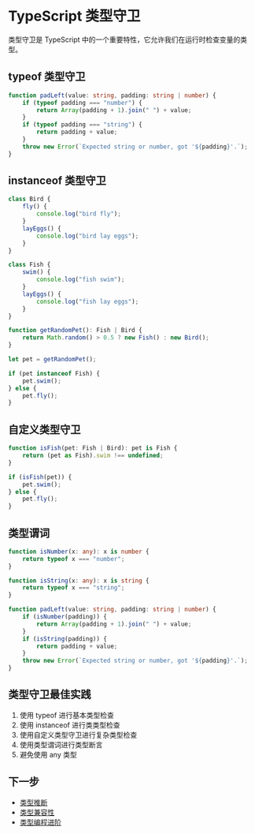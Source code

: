 # TypeScript 类型守卫

类型守卫是 TypeScript 中的一个重要特性，它允许我们在运行时检查变量的类型。

## typeof 类型守卫

```typescript
function padLeft(value: string, padding: string | number) {
    if (typeof padding === "number") {
        return Array(padding + 1).join(" ") + value;
    }
    if (typeof padding === "string") {
        return padding + value;
    }
    throw new Error(`Expected string or number, got '${padding}'.`);
}
```

## instanceof 类型守卫

```typescript
class Bird {
    fly() {
        console.log("bird fly");
    }
    layEggs() {
        console.log("bird lay eggs");
    }
}

class Fish {
    swim() {
        console.log("fish swim");
    }
    layEggs() {
        console.log("fish lay eggs");
    }
}

function getRandomPet(): Fish | Bird {
    return Math.random() > 0.5 ? new Fish() : new Bird();
}

let pet = getRandomPet();

if (pet instanceof Fish) {
    pet.swim();
} else {
    pet.fly();
}
```

## 自定义类型守卫

```typescript
function isFish(pet: Fish | Bird): pet is Fish {
    return (pet as Fish).swim !== undefined;
}

if (isFish(pet)) {
    pet.swim();
} else {
    pet.fly();
}
```

## 类型谓词

```typescript
function isNumber(x: any): x is number {
    return typeof x === "number";
}

function isString(x: any): x is string {
    return typeof x === "string";
}

function padLeft(value: string, padding: string | number) {
    if (isNumber(padding)) {
        return Array(padding + 1).join(" ") + value;
    }
    if (isString(padding)) {
        return padding + value;
    }
    throw new Error(`Expected string or number, got '${padding}'.`);
}
```

## 类型守卫最佳实践

1. 使用 typeof 进行基本类型检查
2. 使用 instanceof 进行类类型检查
3. 使用自定义类型守卫进行复杂类型检查
4. 使用类型谓词进行类型断言
5. 避免使用 any 类型

## 下一步

- [类型推断](./08-type-inference.md)
- [类型兼容性](./07-type-compatibility.md)
- [类型编程进阶](./06-advanced-type-programming.md) 